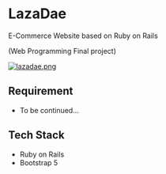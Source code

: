# LazaDae

E-Commerce Website based on Ruby on Rails

(Web Programming Final project)

[![lazadae.png](https://i.postimg.cc/43r679Mc/lazadae.png)](https://postimg.cc/cKBgPrd1)

## Requirement

- To be continued...

## Tech Stack

- Ruby on Rails
- Bootstrap 5 

